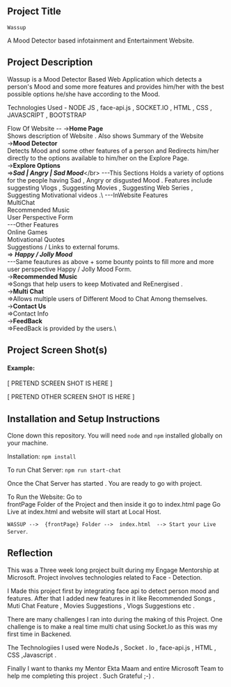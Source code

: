 ## Project Title
    Wassup 
A Mood Detector based infotainment and Entertainment Website.

##  Project Description
Wassup is a Mood Detector Based Web Application which detects a person's Mood and some more features and provides him/her with the best possible options he/she have according to the Mood.


Technologies Used - NODE JS , face-api.js , SOCKET.IO , HTML , CSS , JAVASCRIPT , BOOTSTRAP


Flow Of Website --
->**Home Page**<br>
    Shows description of Website . Also shows Summary of the Website<br>
->**Mood Detector**\
    Detects Mood and some other features of a person and Redirects him/her directly to the options available to him/her on the Explore Page.\
->**Explore Options**\
    =>***Sad | Angry | Sad Mood***\</br>
        ---This Sections Holds a variety of options for the people having Sad , Angry or disgusted Mood . Features include suggesting Vlogs , Suggesting Movies , Suggesting Web Series , Suggesting Motivational videos .\ 
        ---InWebsite Features\
        MultiChat\
          Recommended Music\
        User Perspective Form\
        ---Other Features\
        Online Games\
          Motivational Quotes\
        Suggestions / Links to external forums.\
    =>  ***Happy / Jolly Mood***\
        ---Same feautures as above + some bounty points to fill more and more user perspective Happy / Jolly Mood Form.\
->**Recommended Music**\
    =>Songs that help users to keep Motivated and ReEnergised .\
->**Multi Chat**\
    =>Allows multiple users of Different Mood to Chat Among themselves.\
->**Contact Us**\
    =>Contact Info\
->**FeedBack**\
    =>FeedBack is provided by the users.\
    




## Project Screen Shot(s)

#### Example:   

[ PRETEND SCREEN SHOT IS HERE ]

[ PRETEND OTHER SCREEN SHOT IS HERE ]

## Installation and Setup Instructions


Clone down this repository. You will need `node` and `npm` installed globally on your machine.  

Installation:
`npm install`  

To run Chat Server:
`npm run start-chat`

Once the Chat Server has started . You are ready to go with project.

To Run the Website:
Go to     
frontPage Folder of the Project
and then inside it go to index.html page
Go Live at index.html and website will start at Local Host.

`WASSUP -->  {frontPage} Folder -->  index.html  --> Start your Live Server`. 

## Reflection
This was a Three week long project built during my Engage Mentorship at Microsoft. Project involves technologies related to Face - Detection.

I Made this project first by integrating face api to detect person mood and features. After that I added new features in it like Recommended Songs , Muti Chat Feature , Movies Suggestions , Vlogs Suggestions etc .

There are many challenges I ran into during the making of this Project. One challenge is to make a real time multi chat using Socket.Io as this was my first time in Backened.

The Technologiies I used were NodeJs , Socket . Io , face-api.js , HTML , CSS ,Javascript .

Finally I want to thanks my Mentor Ekta Maam and entire Microsoft Team to help me completing this project .
Such Grateful ;-) .

